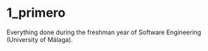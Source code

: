 # 1_primero
 Everything done during the freshman year of Software Engineering (University of Málaga).

